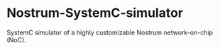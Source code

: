 Nostrum-SystemC-simulator
=========================

SystemC simulator of a highly customizable Nostrum network-on-chip (NoC).
